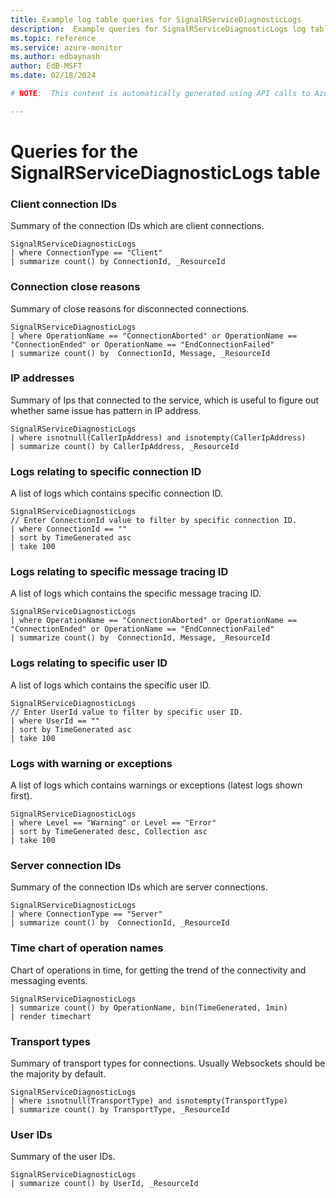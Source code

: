 ```yaml
---
title: Example log table queries for SignalRServiceDiagnosticLogs
description:  Example queries for SignalRServiceDiagnosticLogs log table
ms.topic: reference
ms.service: azure-monitor
ms.author: edbaynash
author: EdB-MSFT
ms.date: 02/18/2024

# NOTE:  This content is automatically generated using API calls to Azure. Any edits made on these files will be overwritten in the next run of the script. 

---
```


# Queries for the SignalRServiceDiagnosticLogs table


### Client connection IDs  


Summary of the connection IDs which are client connections.  

```query
SignalRServiceDiagnosticLogs
| where ConnectionType == "Client"
| summarize count() by ConnectionId, _ResourceId
```



### Connection close reasons  


Summary of close reasons for disconnected connections.  

```query
SignalRServiceDiagnosticLogs
| where OperationName == "ConnectionAborted" or OperationName == "ConnectionEnded" or OperationName == "EndConnectionFailed"
| summarize count() by  ConnectionId, Message, _ResourceId
```



### IP addresses  


Summary of Ips that connected to the service, which is useful to figure out whether same issue has pattern in  IP address.  

```query
SignalRServiceDiagnosticLogs
| where isnotnull(CallerIpAddress) and isnotempty(CallerIpAddress)
| summarize count() by CallerIpAddress, _ResourceId
```



### Logs relating to specific connection ID  


A list of logs which contains specific connection ID.  

```query
SignalRServiceDiagnosticLogs
// Enter ConnectionId value to filter by specific connection ID.
| where ConnectionId == ""
| sort by TimeGenerated asc
| take 100
```



### Logs relating to specific message tracing ID  


A list of logs which contains the specific message tracing ID.  

```query
SignalRServiceDiagnosticLogs
| where OperationName == "ConnectionAborted" or OperationName == "ConnectionEnded" or OperationName == "EndConnectionFailed"
| summarize count() by  ConnectionId, Message, _ResourceId
```



### Logs relating to specific user ID  


A list of logs which contains the specific user ID.  

```query
SignalRServiceDiagnosticLogs
// Enter UserId value to filter by specific user ID.
| where UserId == ""
| sort by TimeGenerated asc
| take 100
```



### Logs with warning or exceptions  


A list of logs which contains warnings or exceptions (latest logs shown first).   

```query
SignalRServiceDiagnosticLogs
| where Level == "Warning" or Level == "Error"
| sort by TimeGenerated desc, Collection asc
| take 100
```



### Server connection IDs  


Summary of the connection IDs which are server connections.  

```query
SignalRServiceDiagnosticLogs
| where ConnectionType == "Server"
| summarize count() by  ConnectionId, _ResourceId
```



### Time chart of operation names  


Chart of operations in time, for getting the trend of the connectivity and messaging events.  

```query
SignalRServiceDiagnosticLogs
| summarize count() by OperationName, bin(TimeGenerated, 1min)
| render timechart
```



### Transport types  


Summary of transport types for connections. Usually Websockets should be the majority by default.  

```query
SignalRServiceDiagnosticLogs
| where isnotnull(TransportType) and isnotempty(TransportType)
| summarize count() by TransportType, _ResourceId
```



### User IDs  


Summary of the user IDs.  

```query
SignalRServiceDiagnosticLogs
| summarize count() by UserId, _ResourceId
```

